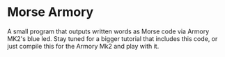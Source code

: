 # Morse Armory 

A small program that outputs written words as Morse code via Armory MK2's blue led. Stay tuned for a bigger tutorial that includes this code, or just compile this for the Armory Mk2 and play with it.
